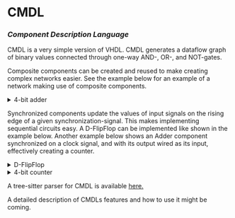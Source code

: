 # CMDL
### *Component Description Language*

CMDL is a very simple version of VHDL. CMDL generates a dataflow graph of binary values connected through one-way AND-, OR-, and NOT-gates. 

Composite components can be created and reused to make creating complex networks easier. See the example below for an example of a network making use of composite components.

<details>
  <summary>4-bit adder</summary>
  <img src = https://github.com/lyktstolpe/cmdl/assets/37225272/9ad4bb56-7071-4b04-8b26-3e1a883bfa53 width = "500" />
</details>

Synchronized components update the values of input signals on the rising edge of a given synchronization-signal. This makes implementing sequential circuits easy. A D-FlipFlop can be implemented like shown in the example below. Another example below shows an Adder component synchronized on a clock signal, and with its output wired as its input, effectively creating a counter.

<details>
  <summary>D-FlipFlop</summary>
  <img src = https://github.com/user-attachments/assets/96592a34-6ac0-4eb9-8e5c-0a3192c03d54 width = "350" />
</details>

<details>
  <summary>4-bit counter</summary>
  <img src = https://github.com/user-attachments/assets/9f63c453-97e4-45eb-bfd3-0d4117d8a5c0 width = "500" />
</details>

A tree-sitter parser for CMDL is available [here.](https://github.com/lyktstolpe/tree-sitter-cmdl)

A detailed description of CMDLs features and how to use it might be coming.
